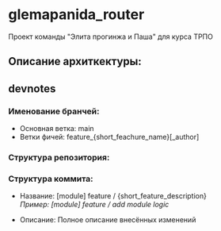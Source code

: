 # glemapanida_router
Проект команды "Элита прогинжа и Паша" для курса ТРПО

## Описание архиткектуры:

## devnotes
### Именование бранчей:
- Основная ветка: main
- Ветки фичей: feature_{short_feachure_name}[_author]

### Структура репозитория:

### Структура коммита:
- Название: [module] feature / {short_feature_description} \
*Пример: [module] feature / add module logic*

- Описание: Полное описание внесённых изменений
